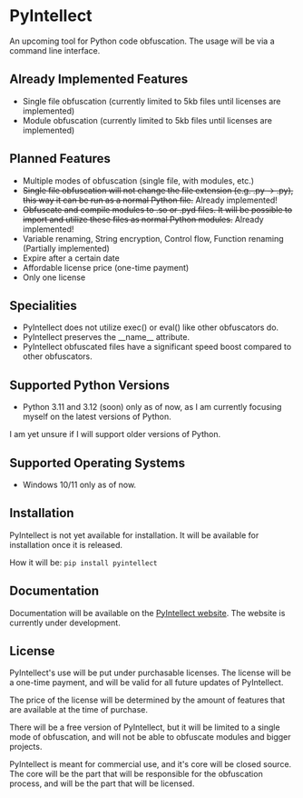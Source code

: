 # PyIntellect
An upcoming tool for Python code obfuscation.
The usage will be via a command line interface.

## Already Implemented Features
- Single file obfuscation (currently limited to 5kb files until licenses are implemented)
- Module obfuscation (currently limited to 5kb files until licenses are implemented)

## Planned Features
- Multiple modes of obfuscation (single file, with modules, etc.)
- ~~Single file obfuscation will not change the file extension (e.g. .py -> .py), this way it can be run as a normal Python file.~~ Already implemented!
- ~~Obfuscate and compile modules to .so or .pyd files. It will be possible to import and utilize these files as normal Python modules.~~ Already implemented!
- Variable renaming, String encryption, Control flow, Function renaming (Partially implemented)
- Expire after a certain date
- Affordable license price (one-time payment)
- Only one license

## Specialities
- PyIntellect does not utilize exec() or eval() like other obfuscators do.
- PyIntellect preserves the __name\_\_ attribute.
- PyIntellect obfuscated files have a significant speed boost compared to other obfuscators.

## Supported Python Versions
- Python 3.11 and 3.12 (soon) only as of now, as I am currently focusing myself on the latest versions of Python.

I am yet unsure if I will support older versions of Python.

## Supported Operating Systems
- Windows 10/11 only as of now.

## Installation
PyIntellect is not yet available for installation. 
It will be available for installation once it is released.

How it will be: `pip install pyintellect`

## Documentation
Documentation will be available on the [PyIntellect website](https://pyintellect.com). The website is currently under development.

## License
PyIntellect's use will be put under purchasable licenses. The license will be a one-time payment, and will be valid for all future updates of PyIntellect.

The price of the license will be determined by the amount of features that are available at the time of purchase.

There will be a free version of PyIntellect, but it will be limited to a single mode of obfuscation, and will not be able to obfuscate modules and bigger projects.

PyIntellect is meant for commercial use, and it's core will be closed source. The core will be the part that will be responsible for the obfuscation process, and will be the part that will be licensed.